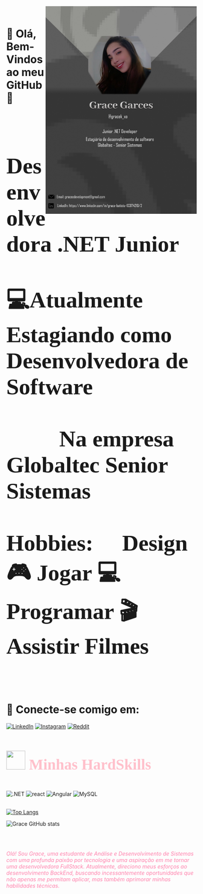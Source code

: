 <img align="right" src="imagemGitHub.jpeg" width="400" height="550"> 
<br>
<h1>🌟 Olá, Bem-Vindos ao meu GitHub🌟</h1> 
<p style="font-family: Alex Brush; font-size: 60px;"> <b>
👨‍💻 Desenvolvedora .NET Junior <br><br>
💻Atualmente Estagiando como Desenvolvedora de Software <br><br>
👩🏽‍💼Na empresa Globaltec Senior Sistemas
<br><br>
Hobbies:
🎨 Design
🎮 Jogar
💻 Programar
🎬 Assistir Filmes </b>

<br> <h1> 📱 Conecte-se comigo em:</h1>

[![LinkedIn](https://img.shields.io/badge/LinkedIn-0077B5?style=for-the-badge&logo=linkedin&logoColor=white
)](https://www.linkedin.com/in/grace-batista-103174210/)
[![Instagram](https://img.shields.io/badge/Instagram-E4405F?style=for-the-badge&logo=instagram&logoColor=white
)](https://www.instagram.com/gracek_xo/)
[![Reddit](https://img.shields.io/badge/Reddit-FF4500?style=for-the-badge&logo=reddit&logoColor=white)](https://www.reddit.com/user/Gracek_XOXO/)


<h1 style="font-family: Alex Brush; font-size: 40px; color: Pink;"> <img src="https://img.icons8.com/?size=100&id=yggUP2AbmFLz&format=png&color=000000" width="50" height="50"/> Minhas HardSkills </h1>

<div style="display: inline_block"><br/>
    <img align="center"= alt=".NET"src="https://img.shields.io/badge/.NET-5C2D91?style=for-the-badge&logo=.net&logoColor=white"/> 
    <img align="center"= alt="react"src="https://img.shields.io/badge/React-20232A?style=for-the-badge&logo=react&logoColor=61DAFB"/>
    <img align="center"= alt="Angular"src="https://img.shields.io/badge/Angular-DD0031?style=for-the-badge&logo=angular&logoColor=white"/>
    <img align="center"= alt="MySQL"src="https://img.shields.io/badge/MySQL-00000F?style=for-the-badge&logo=mysql&logoColor=white"/>
    </div><br>

[![Top Langs](https://github-readme-stats.vercel.app/api/top-langs/?username=Grace-Garces&show_icons=true&theme=dracula)](https://github.com/Grace-Garces/github-readme-stats) 

![Grace GitHub stats](https://github-readme-stats.vercel.app/api?username=Grace-Garces&show_icons=true&theme=dracula)

 </p> 


<br>



<br>

<span style='color:#FF80AB'> *_Olá! Sou Grace, uma estudante de Análise e Desenvolvimento de Sistemas com uma profunda paixão por tecnologia e uma aspiração em me tornar uma desenvolvedora FullStack. Atualmente, direciono meus esforços ao desenvolvimento BackEnd, buscando incessantemente oportunidades que não apenas me permitam aplicar, mas também aprimorar minhas habilidades técnicas._*</span>

<br>
<br>


